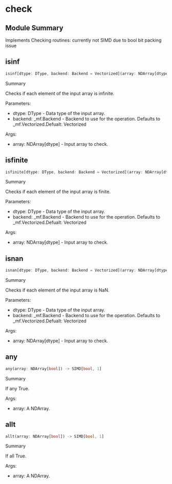 



# check

##  Module Summary
  
Implements Checking routines: currently not SIMD due to bool bit packing issue
## isinf


```rust
isinf[dtype: DType, backend: Backend = Vectorized](array: NDArray[dtype]) -> NDArray[bool]
```  
Summary  
  
Checks if each element of the input array is infinite.  
  
Parameters:  

- dtype: DType - Data type of the input array.
- backend: _mf.Backend - Backend to use for the operation. Defaults to _mf.Vectorized.Defualt: Vectorized
  
Args:  

- array: NDArray[dtype] - Input array to check.

## isfinite


```rust
isfinite[dtype: DType, backend: Backend = Vectorized](array: NDArray[dtype]) -> NDArray[bool]
```  
Summary  
  
Checks if each element of the input array is finite.  
  
Parameters:  

- dtype: DType - Data type of the input array.
- backend: _mf.Backend - Backend to use for the operation. Defaults to _mf.Vectorized.Defualt: Vectorized
  
Args:  

- array: NDArray[dtype] - Input array to check.

## isnan


```rust
isnan[dtype: DType, backend: Backend = Vectorized](array: NDArray[dtype]) -> NDArray[bool]
```  
Summary  
  
Checks if each element of the input array is NaN.  
  
Parameters:  

- dtype: DType - Data type of the input array.
- backend: _mf.Backend - Backend to use for the operation. Defaults to _mf.Vectorized.Defualt: Vectorized
  
Args:  

- array: NDArray[dtype] - Input array to check.

## any


```rust
any(array: NDArray[bool]) -> SIMD[bool, 1]
```  
Summary  
  
If any True.  
  
Args:  

- array: A NDArray.

## allt


```rust
allt(array: NDArray[bool]) -> SIMD[bool, 1]
```  
Summary  
  
If all True.  
  
Args:  

- array: A NDArray.
